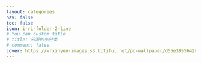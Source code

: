 ```yaml
---
layout: categories
nav: false
toc: false
icon: i-ri-folder-2-line
# You can custom title
# title: 云游的小分类
# comment: false
cover: https://wrxinyue-images.s3.bitiful.net/pc-wallpaper/d55e3995642b80318211a82e39f09a68.gif
---
```

